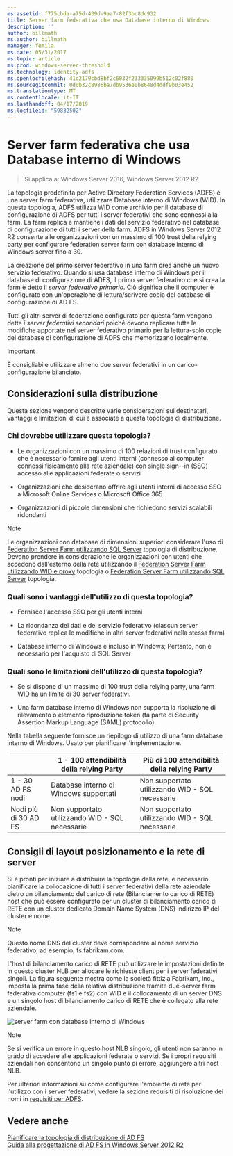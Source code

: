 ```yaml
---
ms.assetid: f775cbda-a75d-439d-9aa7-82f3bc8dc932
title: Server farm federativa che usa Database interno di Windows
description: ''
author: billmath
ms.author: billmath
manager: femila
ms.date: 05/31/2017
ms.topic: article
ms.prod: windows-server-threshold
ms.technology: identity-adfs
ms.openlocfilehash: 41c2179cbd8bf2c6032f233335099b512c02f880
ms.sourcegitcommit: 0d0b32c8986ba7db9536e0b8648d4ddf9b03e452
ms.translationtype: MT
ms.contentlocale: it-IT
ms.lasthandoff: 04/17/2019
ms.locfileid: "59832502"
---
```

# <a name="federation-server-farm-using-wid"></a>Server farm federativa che usa Database interno di Windows

>Si applica a: Windows Server 2016, Windows Server 2012 R2

La topologia predefinita per Active Directory Federation Services \(ADFS\) è una server farm federativa, utilizzare Database interno di Windows \(WID\). In questa topologia, ADFS utilizza WID come archivio per il database di configurazione di ADFS per tutti i server federativi che sono connessi alla farm. La farm replica e mantiene i dati del servizio federativo nel database di configurazione di tutti i server della farm. ADFS in Windows Server 2012 R2 consente alle organizzazioni con un massimo di 100 trust della relying party per configurare federation server farm con database interno di Windows server fino a 30.  
  
La creazione del primo server federativo in una farm crea anche un nuovo servizio federativo. Quando si usa database interno di Windows per il database di configurazione di ADFS, il primo server federativo che si crea la farm è detto il *server federativo primario*. Ciò significa che il computer è configurato con un'operazione di lettura\/scrivere copia del database di configurazione di AD FS.  
  
Tutti gli altri server di federazione configurato per questa farm vengono dette *i server federativi secondari* poiché devono replicare tutte le modifiche apportate nel server federativo primario per la lettura\-solo copie del database di configurazione di ADFS che memorizzano localmente.  
  
> [!IMPORTANT]  
> È consigliabile utilizzare almeno due server federativi in un carico\-configurazione bilanciato.  
  
## <a name="deployment-considerations"></a>Considerazioni sulla distribuzione  
Questa sezione vengono descritte varie considerazioni sui destinatari, vantaggi e limitazioni di cui è associate a questa topologia di distribuzione.  
  
### <a name="who-should-use-this-topology"></a>Chi dovrebbe utilizzare questa topologia?  
  
-   Le organizzazioni con un massimo di 100 relazioni di trust configurato che è necessario fornire agli utenti interni \(connesso al computer connessi fisicamente alla rete aziendale\) con single sign-\-in \(SSO\) accesso alle applicazioni federate o servizi  
  
-   Organizzazioni che desiderano offrire agli utenti interni di accesso SSO a Microsoft Online Services o Microsoft Office 365  
  
-   Organizzazioni di piccole dimensioni che richiedono servizi scalabili ridondanti  
  
> [!NOTE]  
> Le organizzazioni con database di dimensioni superiori considerare l'uso di [Federation Server Farm utilizzando SQL Server](Federation-Server-Farm-Using-SQL-Server.md) topologia di distribuzione. Devono prendere in considerazione le organizzazioni con utenti che accedono dall'esterno della rete utilizzando il [Federation Server Farm utilizzando WID e proxy](Federation-Server-Farm-Using-WID-and-Proxies.md) topologia o [Federation Server Farm utilizzando SQL Server](Federation-Server-Farm-Using-SQL-Server.md) topologia.  
  
### <a name="what-are-the-benefits-of-using-this-topology"></a>Quali sono i vantaggi dell'utilizzo di questa topologia?  
  
-   Fornisce l'accesso SSO per gli utenti interni  
  
-   La ridondanza dei dati e del servizio federativo \(ciascun server federativo replica le modifiche in altri server federativi nella stessa farm\)  
  
-   Database interno di Windows è incluso in Windows; Pertanto, non è necessario per l'acquisto di SQL Server  
  
### <a name="what-are-the-limitations-of-using-this-topology"></a>Quali sono le limitazioni dell'utilizzo di questa topologia?  
  
-   Se si dispone di un massimo di 100 trust della relying party, una farm WID ha un limite di 30 server federativi.  
  
-   Una farm database interno di Windows non supporta la risoluzione di rilevamento o elemento riproduzione token \(fa parte di Security Assertion Markup Language \(SAML\) protocollo\).  
  
Nella tabella seguente fornisce un riepilogo di utilizzo di una farm database interno di Windows.  Usato per pianificare l'implementazione.  
  
|| 1 \- 100 attendibilità della relying Party | Più di 100 attendibilità della relying Party |
| --- | --- | --- |
|1 \- 30 AD FS nodi|Database interno di Windows supportati|Non supportato utilizzando WID - SQL necessarie 
|Nodi più di 30 AD FS|Non supportato utilizzando WID - SQL necessarie|Non supportato utilizzando WID - SQL necessarie  
  
## <a name="server-placement-and-network-layout-recommendations"></a>Consigli di layout posizionamento e la rete di server  
Si è pronti per iniziare a distribuire la topologia della rete, è necessario pianificare la collocazione di tutti i server federativi della rete aziendale dietro un bilanciamento del carico di rete \(Bilanciamento carico di RETE\) host che può essere configurato per un cluster di bilanciamento carico di RETE con un cluster dedicato Domain Name System \(DNS\) indirizzo IP del cluster e nome.  
  
> [!NOTE]  
> Questo nome DNS del cluster deve corrispondere al nome servizio federativo, ad esempio, fs.fabrikam.com.  
  
L'host di bilanciamento carico di RETE può utilizzare le impostazioni definite in questo cluster NLB per allocare le richieste client per i server federativi singoli. La figura seguente mostra come la società fittizia Fabrikam, Inc., imposta la prima fase della relativa distribuzione tramite due\-server farm federativa computer \(fs1 e fs2\) con WID e il collocamento di un server DNS e un singolo host di bilanciamento carico di RETE che è collegato alla rete aziendale.  
  
![server farm con database interno di Windows](media/FarmWID.gif)  
  
> [!NOTE]  
> Se si verifica un errore in questo host NLB singolo, gli utenti non saranno in grado di accedere alle applicazioni federate o servizi. Se i propri requisiti aziendali non consentono un singolo punto di errore, aggiungere altri host NLB.  
  
Per ulteriori informazioni su come configurare l'ambiente di rete per l'utilizzo con i server federativi, vedere la sezione requisiti di risoluzione dei nomi in [requisiti per ADFS](AD-FS-Requirements.md).  
  
## <a name="see-also"></a>Vedere anche  
[Pianificare la topologia di distribuzione di AD FS](Plan-Your-AD-FS-Deployment-Topology.md)  
[Guida alla progettazione di AD FS in Windows Server 2012 R2](AD-FS-Design-Guide-in-Windows-Server-2012-R2.md)  
  

